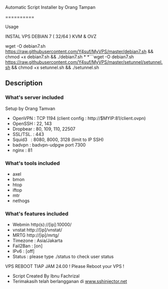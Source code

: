 Automatic Script Installer by Orang Tampan

==========

Usage

INSTAL VPS DEBIAN 7 ( 32/64 ) KVM & OVZ


wget -O debian7.sh https://raw.githubusercontent.com/Y4suf/MyVPS/master/debian7.sh && chmod +x debian7.sh && ./debian7.sh
*
*```wget -O debian7.sh https://raw.githubusercontent.com/Y4suf/MyVPS/master/setunnel/setunnel.sh && chmod +x setunnel.sh && ./setunnel.sh



## Description

### What's server included
Setup by Orang Tamvan
* OpenVPN  : TCP 1194 (client config : http://$MYIP:81/client.ovpn)
* OpenSSH  : 22, 143
* Dropbear : 80, 109, 110, 22507
* SSL/TSL. : 443
* Squid3   : 8080, 8000, 3128 (limit to IP SSH)
* badvpn   : badvpn-udpgw port 7300
* nginx    : 81

### What's tools included
* axel
* bmon
* htop
* iftop
* mtr
* nethogs  

### What's features included
* Webmin http(s)://[ip]:10000/
* vnstat http://[ip]/vnstat/
* MRTG http://[ip]/mrtg/
* Timezone : Asia/Jakarta
* Fail2Ban : [on]
* IPv6     : [off]
* Status   : please type ./status to check user status

VPS REBOOT TIAP JAM 24.00 !
Please Reboot your VPS !

* Script Created By Ibnu Fachrizal
* Terimakasih telah berlangganan di www.sshinjector.net
